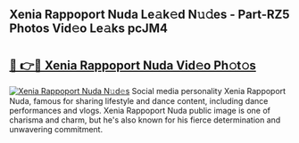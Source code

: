 ## Xenia Rappoport Nuda Le𝚊k𝚎d N𝚞𝚍es - Part-RZ5 Photos Vid𝚎o Le𝚊ks pcJM4

# <h2><a href="http://fbepmxg.evod.top/?m=Xenia+Rappoport+Nuda">🔗 👉🔴 Xenia Rappoport Nuda Vid𝚎o Ph𝚘t𝚘s</a></h2>

[![Xenia Rappoport Nuda N𝚞d𝚎s](https://i.imgur.com/8V9OHl7.gif)](http://fbepmxg.evod.top/?m=Xenia+Rappoport+Nuda)
Social media personality Xenia Rappoport Nuda, famous for sharing lifestyle and dance content, including dance performances and vlogs. Xenia Rappoport Nuda public image is one of charisma and charm, but he's also known for his fierce determination and unwavering commitment. 
